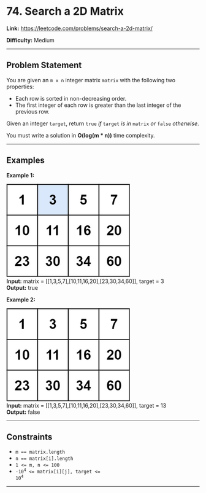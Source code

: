 # 74. Search a 2D Matrix

**Link:** https://leetcode.com/problems/search-a-2d-matrix/

**Difficulty:** Medium

---

## Problem Statement

You are given an `m x n` integer matrix `matrix` with the following two properties:

- Each row is sorted in non-decreasing order.
- The first integer of each row is greater than the last integer of the previous row.

Given an integer `target`, return `true` _if_ `target` _is in_ `matrix` _or_ `false` _otherwise_.

You must write a solution in **O(log(m * n))** time complexity.

---

## Examples

**Example 1:**

![alt text](mat.jpg) \
**Input:** matrix = [[1,3,5,7],[10,11,16,20],[23,30,34,60]], target = 3 \
**Output:** true

**Example 2:**

![alt text](mat2.jpg) \
**Input:** matrix = [[1,3,5,7],[10,11,16,20],[23,30,34,60]], target = 13 \
**Output:** false

---

## Constraints

- `m == matrix.length`
- `n == matrix[i].length`
- `1 <= m, n <= 100`
- <code>-10<sup>4</sup> <= matrix[i][j], target <= 10<sup>4</sup> </code>

---